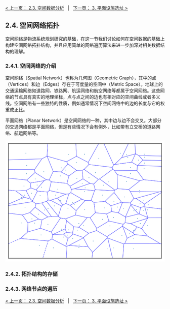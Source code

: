 [< 上一页： 2.3. 空间数据分析](chapter2/2.3.data_analysis.md)  &nbsp; |  &nbsp;  [下一页： 3. 平面设施选址 >](chapter3/3.location_choice.md)

## 2.4. 空间网络拓扑
空间网络是物流系统规划研究的基础，在这一节我们讨论如何在空间数据的基础上构建空间网络拓扑结构，并且应用简单的网络遍历算法来进一步加深对相关数据结构的理解。

### 2.4.1. 空间网络的介绍
空间网络（Spatial Network）也称为几何图（Geometric Graph），其中的点（Vertices）和边（Edges）存在于可度量的空间中（Metric Space）。地球上的交通运输网络如道路网、铁路网、航运网络和航空网络等都属于空间网络。这些网络的节点具有真实的地理坐标，点与点之间的边也有相对应的空间曲线或者多义线。空间网络有一些独特的性质，例如通常情况下空间网络中的边的长度与它的权重成正比。

平面网络（Planar Network）是空间网络的一种，其中边与边不会交叉。大部分的交通网络都是平面网络，但是有些情况下会有例外，比如带有立交桥的道路网络、航运网络等。

<img src="img/voronoi.svg">

### 2.4.2. 拓扑结构的存储


### 2.4.3. 网络节点的遍历

[< 上一页： 2.3. 空间数据分析](chapter2/2.3.data_analysis.md)  &nbsp; |  &nbsp;  [下一页： 3. 平面设施选址 >](chapter3/3.location_choice.md)